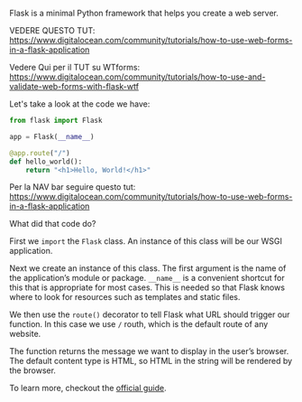 Flask is a minimal Python framework that helps you create a web server. 

VEDERE QUESTO TUT: https://www.digitalocean.com/community/tutorials/how-to-use-web-forms-in-a-flask-application

Vedere Qui per il TUT su WTforms: https://www.digitalocean.com/community/tutorials/how-to-use-and-validate-web-forms-with-flask-wtf

Let's take a look at the code we have:

```python
from flask import Flask

app = Flask(__name__)

@app.route("/")
def hello_world():
    return "<h1>Hello, World!</h1>"
```
Per la NAV bar seguire questo tut: https://www.digitalocean.com/community/tutorials/how-to-use-web-forms-in-a-flask-application
	
What did that code do?

First we `import` the `Flask` class. An instance of this class will be our WSGI application.

Next we create an instance of this class. The first argument is the name of the application’s module or package. `__name__` is a convenient shortcut for this that is appropriate for most cases. This is needed so that Flask knows where to look for resources such as templates and static files.

We then use the `route()` decorator to tell Flask what URL should trigger our function. In this case we use `/` routh, which is the default route of any website.

The function returns the message we want to display in the user’s browser. The default content type is HTML, so HTML in the string will be rendered by the browser.

To learn more, checkout the [official guide](https://flask.palletsprojects.com/en/2.0.x/quickstart/).